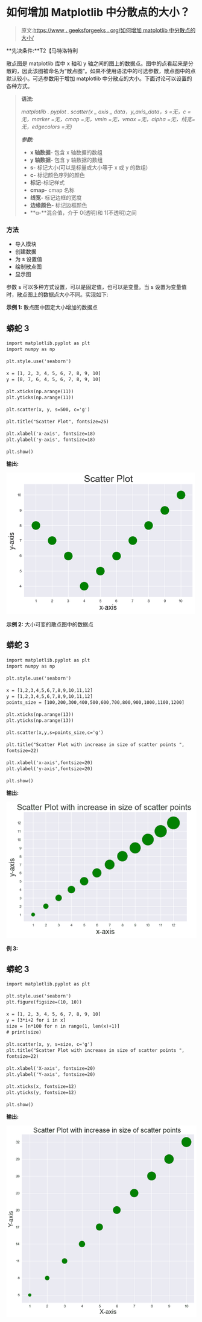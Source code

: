 # 如何增加 Matplotlib 中分散点的大小？

> 原文:[https://www . geeksforgeeks . org/如何增加 matplotlib 中分散点的大小/](https://www.geeksforgeeks.org/how-to-increase-the-size-of-scatter-points-in-matplotlib/)

**先决条件:**T2【马特洛特利

散点图是 matplotlib 库中 x 轴和 y 轴之间的图上的数据点。图中的点看起来是分散的，因此该图被命名为“散点图”。如果不使用语法中的可选参数，散点图中的点默认较小。可选参数用于增加 matplotlib 中分散点的大小。下面讨论可以设置的各种方式。

> **语法:**
> 
> *matplotlib . pyplot . scatter(x _ axis _ data，y_axis_data，s =无，c =无，marker =无，cmap =无，vmin =无，vmax =无，alpha =无，线宽=无，edgecolors =无)*
> 
> ***参数:***
> 
> *   **x 轴数据-** 包含 x 轴数据的数组
> *   **y 轴数据-** 包含 y 轴数据的数组
> *   **s-** 标记大小(可以是标量或大小等于 x 或 y 的数组)
> *   **c-** 标记颜色序列的颜色
> *   **标记**–标记样式
> *   **cmap-** cmap 名称
> *   **线宽-** 标记边框的宽度
> *   **边缘颜色-** 标记边框颜色
> *   **α-**混合值，介于 0(透明)和 1(不透明)之间

### 方法

*   导入模块
*   创建数据
*   为 s 设置值
*   绘制散点图
*   显示图

参数 s 可以多种方式设置，可以是固定值，也可以是变量。当 s 设置为变量值时，散点图上的数据点大小不同。实现如下:

**示例 1:** 散点图中固定大小增加的数据点

## 蟒蛇 3

```
import matplotlib.pyplot as plt
import numpy as np

plt.style.use('seaborn')

x = [1, 2, 3, 4, 5, 6, 7, 8, 9, 10]
y = [8, 7, 6, 4, 5, 6, 7, 8, 9, 10]

plt.xticks(np.arange(11))
plt.yticks(np.arange(11))

plt.scatter(x, y, s=500, c='g')

plt.title("Scatter Plot", fontsize=25)

plt.xlabel('x-axis', fontsize=18)
plt.ylabel('y-axis', fontsize=18)

plt.show()
```

**输出:**

![](img/421b900376c3d340441d48c7a728850b.png)

**示例 2:** 大小可变的散点图中的数据点

## 蟒蛇 3

```
import matplotlib.pyplot as plt
import numpy as np

plt.style.use('seaborn')

x = [1,2,3,4,5,6,7,8,9,10,11,12]
y = [1,2,3,4,5,6,7,8,9,10,11,12]
points_size = [100,200,300,400,500,600,700,800,900,1000,1100,1200]

plt.xticks(np.arange(13))
plt.yticks(np.arange(13))

plt.scatter(x,y,s=points_size,c='g')

plt.title("Scatter Plot with increase in size of scatter points ", fontsize=22)

plt.xlabel('x-axis',fontsize=20)
plt.ylabel('y-axis',fontsize=20)

plt.show()
```

**输出:**

![](img/c16eb0eea236804352ccb37d600854b3.png)

**例 3:**

## 蟒蛇 3

```
import matplotlib.pyplot as plt

plt.style.use('seaborn')
plt.figure(figsize=(10, 10))

x = [1, 2, 3, 4, 5, 6, 7, 8, 9, 10]
y = [3*i+2 for i in x]
size = [n*100 for n in range(1, len(x)+1)]
# print(size)

plt.scatter(x, y, s=size, c='g')
plt.title("Scatter Plot with increase in size of scatter points ", fontsize=22)

plt.xlabel('X-axis', fontsize=20)
plt.ylabel('Y-axis', fontsize=20)

plt.xticks(x, fontsize=12)
plt.yticks(y, fontsize=12)

plt.show()
```

**输出:**

![](img/765d3c88a948bf8a2bd51e136c77f74c.png)